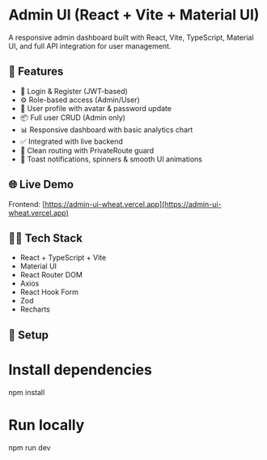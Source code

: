 # Admin UI (React + Vite + Material UI)

A responsive admin dashboard built with React, Vite, TypeScript, Material UI, and full API integration for user management.

## 🚀 Features

- 🔐 Login & Register (JWT-based)
- ⚙️ Role-based access (Admin/User)
- 👤 User profile with avatar & password update
- 📦 Full user CRUD (Admin only)
- 📊 Responsive dashboard with basic analytics chart
- ✅ Integrated with live backend
- 🧭 Clean routing with PrivateRoute guard
- 🧁 Toast notifications, spinners & smooth UI animations

## 🌐 Live Demo

Frontend: [https://admin-ui-wheat.vercel.app](https://admin-ui-wheat.vercel.app)

## 🧑‍💻 Tech Stack

- React + TypeScript + Vite
- Material UI
- React Router DOM
- Axios
- React Hook Form
- Zod
- Recharts

## 🔧 Setup

# Install dependencies
npm install

# Run locally
npm run dev

